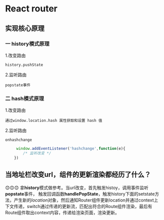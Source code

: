 # React router



## 实现核心原理

### 一 history模式原理

1.改变路由

    history.pushState

2.监听路由

    popstate事件

### 二 hash模式原理

1.改变路由

    通过window.location.hash 属性获取和设置 hash 值

2.监听路由

    onhashchange

```js
     window.addEventListener('hashchange',function(e){
        /* 监听改变 */
    })
```

## 当地址栏改变url，组件的更新渲染都经历了什么？

😊😊😊
拿**history**模式做参考。当url改变，首先触发histoy，调用事件监听**popstate**事件， 触发回调函数**handlePopState**，触发history下面的setstate方法，产生新的*location*对象，然后通知Router组件更新location并通过context上下文传递，switch通过传递的更新流，匹配出符合的Route组件渲染，最后有Route组件取出context内容，传递给渲染页面，渲染更新。
